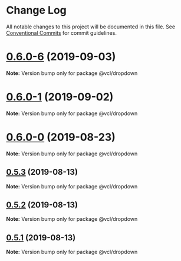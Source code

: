 # Change Log

All notable changes to this project will be documented in this file.
See [Conventional Commits](https://conventionalcommits.org) for commit guidelines.

# [0.6.0-6](https://github.com/vcl/dropdown/compare/v0.6.0-5...v0.6.0-6) (2019-09-03)

**Note:** Version bump only for package @vcl/dropdown





# [0.6.0-1](https://github.com/vcl/dropdown/compare/v0.6.0-0...v0.6.0-1) (2019-09-02)

**Note:** Version bump only for package @vcl/dropdown





# [0.6.0-0](https://github.com/vcl/dropdown/compare/v0.5.4...v0.6.0-0) (2019-08-23)

**Note:** Version bump only for package @vcl/dropdown





## [0.5.3](https://github.com/vcl/dropdown/compare/v0.5.1...v0.5.3) (2019-08-13)

**Note:** Version bump only for package @vcl/dropdown





## [0.5.2](https://github.com/vcl/dropdown/compare/v0.5.1...v0.5.2) (2019-08-13)

**Note:** Version bump only for package @vcl/dropdown





## [0.5.1](https://github.com/vcl/dropdown/compare/v0.5.0...v0.5.1) (2019-08-13)

**Note:** Version bump only for package @vcl/dropdown
